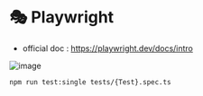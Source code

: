 # 🎭 Playwright

- official doc : https://playwright.dev/docs/intro

![image](https://github.com/user-attachments/assets/2cdc04f8-4309-4917-a693-c52f0efab231)

```
npm run test:single tests/{Test}.spec.ts
```
